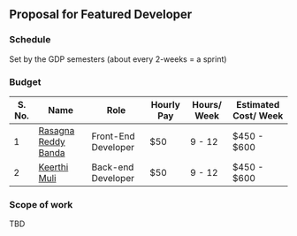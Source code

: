 ## Proposal for Featured Developer
### Schedule
Set by the GDP semesters (about every 2-weeks = a sprint)
### Budget
| S. No. | Name                                                            | Role              | Hourly Pay                | Hours/ Week | Estimated Cost/ Week |
|------|--------------------------------------------------------------------|--------------------|------------------------| ------------- | ---------- |
| 1    | [Rasagna Reddy Banda](https://github.com/Rasagna0409/)           | Front-End Developer  | $50 |   9 - 12 |  $450 - $600 |
| 2    | [Keerthi Muli](https://github.com/KeerthiMuli/)                   | Back-end Developer | $50 | 9 - 12 | $450 - $600 |

### Scope of work
TBD

